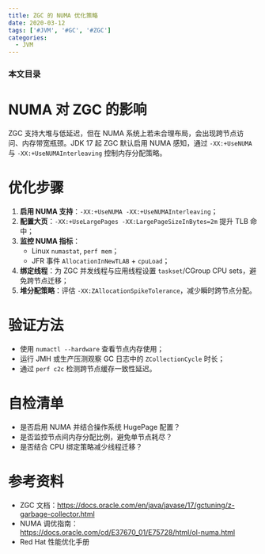 ```yaml
---
title: ZGC 的 NUMA 优化策略
date: 2020-03-12
tags: ['#JVM', '#GC', '#ZGC']
categories:
  - JVM
---
```


### 本文目录
<!-- toc -->

# NUMA 对 ZGC 的影响
ZGC 支持大堆与低延迟，但在 NUMA 系统上若未合理布局，会出现跨节点访问、内存带宽瓶颈。JDK 17 起 ZGC 默认启用 NUMA 感知，通过 `-XX:+UseNUMA` 与 `-XX:+UseNUMAInterleaving` 控制内存分配策略。

# 优化步骤
1. **启用 NUMA 支持**：`-XX:+UseNUMA -XX:+UseNUMAInterleaving`；
2. **配置大页**：`-XX:+UseLargePages -XX:LargePageSizeInBytes=2m` 提升 TLB 命中；
3. **监控 NUMA 指标**：
   - Linux `numastat`, `perf mem`；
   - JFR 事件 `AllocationInNewTLAB` + `cpuLoad`；
4. **绑定线程**：为 ZGC 并发线程与应用线程设置 `taskset`/CGroup CPU sets，避免跨节点迁移；
5. **堆分配策略**：评估 `-XX:ZAllocationSpikeTolerance`，减少瞬时跨节点分配。

# 验证方法
- 使用 `numactl --hardware` 查看节点内存使用；
- 运行 JMH 或生产压测观察 GC 日志中的 `ZCollectionCycle` 时长；
- 通过 `perf c2c` 检测跨节点缓存一致性延迟。

# 自检清单
- 是否启用 NUMA 并结合操作系统 HugePage 配置？
- 是否监控节点间内存分配比例，避免单节点耗尽？
- 是否结合 CPU 绑定策略减少线程迁移？

# 参考资料
- ZGC 文档：https://docs.oracle.com/en/java/javase/17/gctuning/z-garbage-collector.html
- NUMA 调优指南：https://docs.oracle.com/cd/E37670_01/E75728/html/ol-numa.html
- Red Hat 性能优化手册
